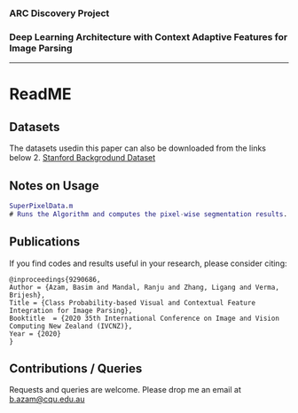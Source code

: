### ARC Discovery Project 
### Deep Learning Architecture with Context Adaptive Features for Image Parsing

_____________________________________________________________________________________________

# ReadME

## Datasets

The datasets usedin this paper can also be downloaded from the links below 
2. [Stanford Backgrodund Dataset](http://dags.stanford.edu/projects/scenedataset.html)


## Notes on Usage

```matlab
SuperPixelData.m 
# Runs the Algorithm and computes the pixel-wise segmentation results. 
```

## Publications 
If you find codes and results useful in your research, please consider citing:


    @inproceedings{9290686,
	Author = {Azam, Basim and Mandal, Ranju and Zhang, Ligang and Verma, Brijesh},
	Title = {Class Probability-based Visual and Contextual Feature Integration for Image Parsing},
	Booktitle  = {2020 35th International Conference on Image and Vision Computing New Zealand (IVCNZ)},
	Year = {2020}
    }

 
## Contributions / Queries 

Requests and queries are welcome. 
Please drop me an email at b.azam@cqu.edu.au

